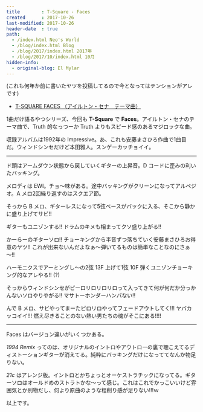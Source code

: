 ```yaml
---
title        : T-Square - Faces
created      : 2017-10-26
last-modified: 2017-10-26
header-date  : true
path:
  - /index.html Neo's World
  - /blog/index.html Blog
  - /blog/2017/index.html 2017年
  - /blog/2017/10/index.html 10月
hidden-info:
  - original-blog: El Mylar
---
```


(これも何年か前に書いたヤツを投稿してるので今となってはテンションがアレです)

- [T-SQUARE FACES （アイルトン・セナ　テーマ曲）](https://youtube.com/watch?v=X-TB_loDJNQ)

1曲だけ語るやつシリーズ、今回も __T-Square__ で __Faces__。アイルトン・セナのテーマ曲で、Truth 的なっつーか Truth よりもスピード感のあるマジロックな曲。

収録アルバムは1992年の Impressive。あ、これも安藤まさひろ作曲で1曲目だ。ウィンドシンセだけど本田雅人。スンゲーカッチョイイ。

---

ド頭はアームダウン状態から戻していくギターの上昇音。D コードに歪みの利いたバッキング。

メロディは EWI。チョ～味がある。途中バッキングがクリーンになってアルペジオ。A メロ2回繰り返すのはスクエア節。

そっから B メロ、ギターレスになって5弦ベースがバックに入る、そこから静かに盛り上げてサビ!!

ギターもユニゾンする!! ドラムのキメも相まってクソ盛り上がる!!

かーらーのギターソロ!! チョーキングから半音ずつ落ちていく安藤まさひろお得意のヤツ!! これが出来ないんだよなぁ～弾いてるものは簡単なことなのにさぁ～!!

ハーモニクスでアーミングし～の2弦 13F 上げて1弦 10F 弾くユニゾンチョーキング的なアレやる!! (?)

そっからウィンドシンセがピーロリロリロリロって入ってきて何が何だか分っかんないソロやりやがる!! マサトーホンダーハンパない!!

んで B メロ、サビやってまーたピロリロやってフェードアウトしてく!!! ヤバカッコイイ!!! 燃え尽きることのない熱い男たちの魂がそこにある!!!!

---

Faces はバージョン違いがいくつかある。

_1994 Remix_ ってのは、オリジナルのイントロやアウトローの裏で聴こえてるディストーションギターが消えてる。純粋にバッキングだけになっててなんか物足りない。

_21c_ はアレンジ版。イントロとかちょっとオーケストラチックになってる。ギターソロはオールドめのストラトかな～って感じ。これはこれでかっこいいけど雰囲気とか別物だし、何より原曲のような粗削り感が足りない!!!ｗ

以上です。
